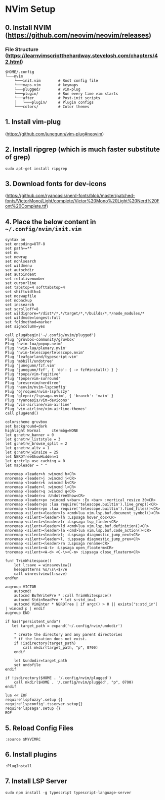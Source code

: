 # NVim Setup
## 0. Install NVIM (https://github.com/neovim/neovim/releases)
### File Structure (https://learnvimscriptthehardway.stevelosh.com/chapters/42.html)
```
$HOME/.config
└───nvim
    └───init.vim        # Root config file
    └───maps.vim        # keymaps
    └───plugged/        # vim-plug
    └───plugin/         # Run every time vim starts
    └───after           # Post-init scripts
    │   └───plugin/     # Plugin configs
    └───colors/         # Color themes
```
## 1. Install vim-plug
(https://github.com/junegunn/vim-plug#neovim)
## 2. Install ripgrep (which is much faster substitute of grep)
```
sudo apt-get install ripgrep
```
## 3. Download fonts for dev-icons
(https://github.com/ryanoasis/nerd-fonts/blob/master/patched-fonts/VictorMono/Light/complete/Victor%20Mono%20Light%20Nerd%20Font%20Complete.ttf)
## 4. Place the below content in ```~/.config/nvim/init.vim```
```
syntax on
set encoding=UTF-8
set path+=**
set nu
set nowrap
set nohlsearch
set wildmenu
set autochdir
set autoindent
set relativenumber
set cursorline
set tabstop=4 softtabstop=4
set shiftwidth=4
set noswapfile
set nobackup
set incsearch
set scrolloff=8
set wildignore=*/dist*/*,*/target/*,*/builds/*,*/node_modules/*
set wildmode=longest:full
set foldmethod=marker
set signcolumn=yes

call plug#begin('~/.config/nvim/plugged')
Plug 'gruvbox-community/gruvbox'
Plug 'nvim-lua/popup.nvim'
Plug 'nvim-lua/plenary.nvim'
Plug 'nvim-telescope/telescope.nvim'
Plug 'leafgarland/typescript-vim'
Plug 'mbbill/undotree'
Plug 'junegunn/fzf.vim'
Plug 'junegunn/fzf', { 'do': { -> fzf#install() } }
Plug 'tpope/vim-fugitive'
Plug 'tpope/vim-surround'
Plug 'preservim/nerdtree'
Plug 'neovim/nvim-lspconfig'
Plug 'ojroques/nvim-lspfuzzy'
Plug 'glepnir/lspsaga.nvim', { 'branch': 'main' }
Plug 'ryanoasis/vim-devicons'
Plug 'vim-airline/vim-airline'
Plug 'vim-airline/vim-airline-themes'
call plug#end()

colorscheme gruvbox
set background=dark
highlight Normal     ctermbg=NONE
let g:netrw_banner = 0
let g:netrw_liststyle = 3
let g:netrw_browse_split = 2
let g:netrw_altv = 1
let g:netrw_winsize = 25
let NERDTreeShowHidden=1
let g:ctrlp_use_caching = 0
let mapleader = " "

nnoremap <leader>h :wincmd h<CR>
nnoremap <leader>j :wincmd j<CR>
nnoremap <leader>k :wincmd k<CR>
nnoremap <leader>l :wincmd l<CR>
nnoremap <leader>q :wincmd q<CR>
nnoremap <leader>u :UndotreeShow<CR>
nnoremap <leader>pv :wincmd v<bar> :Ex <bar> :vertical resize 30<CR>
nnoremap <leader>ps :lua require('telescope.builtin').live_grep()<CR>
nnoremap <leader>pn :lua require('telescope.builtin').find_files()<CR>
nnoremap <silent><leader>ls <cmd>lua vim.lsp.buf.document_symbol()<CR>
nnoremap <silent><leader>lh :Lspsaga hover_doc<CR>
nnoremap <silent><leader>lr :Lspsaga lsp_finder<CR>
nnoremap <silent><leader>ld <cmd>lua vim.lsp.buf.definition()<CR>
nnoremap <silent><leader>la <cmd>lua vim.lsp.buf.code_action()<CR>
nnoremap <silent><leader>l; :Lspsaga diagnostic_jump_next<CR>
nnoremap <silent><leader>l, :Lspsaga diagnostic_jump_prev<CR>
nnoremap <silent><leader>rn :Lspsaga rename<CR>
nnoremap <silent><A-t> :Lspsaga open_floaterm<CR>
tnoremap <silent><A-d> <C-\><C-n> :Lspsaga close_floaterm<CR>

fun! TrimWhitespace()
    let l:save = winsaveview()
    keeppatterns %s/\s\+$//e
    call winrestview(l:save)
endfun

augroup VICTOR
    autocmd!
    autocmd BufWritePre * :call TrimWhitespace()
    autocmd StdinReadPre * let s:std_in=1
    autocmd VimEnter * NERDTree | if argc() > 0 || exists("s:std_in") | wincmd p | endif
augroup END

if has("persistent_undo")
   let target_path = expand('~/.config/nvim/undodir')

    " create the directory and any parent directories
    " if the location does not exist.
    if !isdirectory(target_path)
        call mkdir(target_path, "p", 0700)
    endif

    let &undodir=target_path
    set undofile
endif

if !isdirectory($HOME . '/.config/nvim/plugged')
	call mkdir($HOME . '/.config/nvim/plugged', "p", 0700)
endif

lua << EOF
require'lspfuzzy'.setup {}
require'lspconfig'.tsserver.setup{}
require'lspsaga'.setup {}
EOF
```
## 5. Reload Config Files
```
:source $MYVIMRC
```
## 6. Install plugins
```
:PlugInstall
```
## 7. Install LSP Server
```
sudo npm install -g typescript typescript-language-server
```
